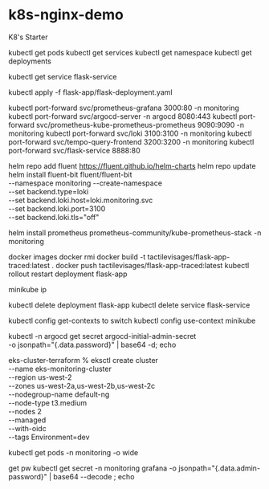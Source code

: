 # k8s-nginx-demo
K8's Starter

kubectl get pods
kubectl get services
kubectl get namespace
kubectl get deployments

kubectl get service flask-service

kubectl apply -f flask-app/flask-deployment.yaml

kubectl port-forward svc/prometheus-grafana 3000:80 -n monitoring
kubectl port-forward svc/argocd-server -n argocd 8080:443
kubectl port-forward svc/prometheus-kube-prometheus-prometheus 9090:9090 -n monitoring
kubectl port-forward svc/loki 3100:3100 -n monitoring
kubectl port-forward svc/tempo-query-frontend 3200:3200 -n monitoring
kubectl port-forward svc/flask-service 8888:80

helm repo add fluent https://fluent.github.io/helm-charts
helm repo update
helm install fluent-bit fluent/fluent-bit \
  --namespace monitoring --create-namespace \
  --set backend.type=loki \
  --set backend.loki.host=loki.monitoring.svc \
  --set backend.loki.port=3100 \
  --set backend.loki.tls="off"

helm install prometheus prometheus-community/kube-prometheus-stack -n monitoring


docker images
docker rmi <imagehash>
docker build -t tactilevisages/flask-app-traced:latest .
docker push tactilevisages/flask-app-traced:latest
kubectl rollout restart deployment flask-app

minikube ip

kubectl delete deployment flask-app
kubectl delete service flask-service

kubectl config get-contexts
to switch
kubectl config use-context minikube


kubectl -n argocd get secret argocd-initial-admin-secret \
  -o jsonpath="{.data.password}" | base64 -d; echo


 eks-cluster-terraform % eksctl create cluster \
  --name eks-monitoring-cluster \
  --region us-west-2 \
  --zones us-west-2a,us-west-2b,us-west-2c \
  --nodegroup-name default-ng \
  --node-type t3.medium \
  --nodes 2 \
  --managed \
  --with-oidc \
  --tags Environment=dev

kubectl get pods -n monitoring -o wide

get pw
kubectl get secret -n monitoring grafana -o jsonpath="{.data.admin-password}" | base64 --decode ; echo
